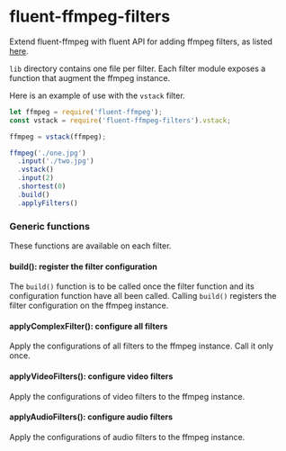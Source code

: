 # fluent-ffmpeg-filters
Extend fluent-ffmpeg with fluent API for adding ffmpeg filters, as listed [here](http://ffmpeg.org/ffmpeg-filters.html).

`lib` directory contains one file per filter. Each filter module exposes a function that augment the ffmpeg instance.

Here is an example of use with the `vstack` filter.

```javascript
let ffmpeg = require('fluent-ffmpeg');
const vstack = require('fluent-ffmpeg-filters').vstack;

ffmpeg = vstack(ffmpeg);

ffmpeg('./one.jpg')
  .input('./two.jpg')
  .vstack()
  .input(2)
  .shortest(0)
  .build()
  .applyFilters()
```

### Generic functions
These functions are available on each filter.

#### build(): register the filter configuration
The `build()` function is to be called once the filter function and its configuration function have all been called. Calling `build()` registers the filter configuration on the ffmpeg instance.

#### applyComplexFilter(): configure all filters
Apply the configurations of all filters to the ffmpeg instance. Call it only once.

#### applyVideoFilters(): configure video filters
Apply the configurations of video filters to the ffmpeg instance. 

#### applyAudioFilters(): configure audio filters
Apply the configurations of audio filters to the ffmpeg instance. 

